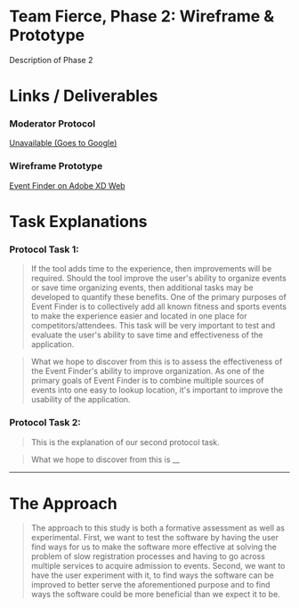 # Team Fierce, Phase 2: Wireframe & Prototype

Description of Phase 2

# Links / Deliverables

### Moderator Protocol
[Unavailable (Goes to Google)](https://www.google.com)

### Wireframe Prototype  
[Event Finder on Adobe XD Web](https://xd.adobe.com/view/d014c3c4-af44-4c35-542a-fafbcb19ae98-a625)

# Task Explanations

### Protocol Task 1:
> If the tool adds time to the experience, then improvements will be required. Should the tool improve the user's ability to organize events or save time organizing events, then additional tasks may be developed to quantify these benefits. One of the primary purposes of Event Finder is to collectively add all known fitness and sports events to make the experience easier and located in one place for competitors/attendees. This task will be very important to test and evaluate the user's ability to save time and effectiveness of the application.

> What we hope to discover from this is to assess the effectiveness of the Event Finder's ability to improve organization. As one of the primary goals of Event Finder is to combine multiple sources of events into one easy to lookup location, it's important to improve the usability of the application.

### Protocol Task 2:
> This is the explanation of our second protocol task.

> What we hope to discover from this is __

---------------------

# The Approach

> The approach to this study is both a formative assessment as well as experimental. First, we want to test the software by having the user find ways for us to make the software more effective at solving the problem of slow registration processes and having to go across multiple services to acquire admission to events. Second, we want to have the user experiment with it, to find ways the software can be improved to better serve the aforementioned purpose and to find ways the software could be more beneficial than we expect it to be.

